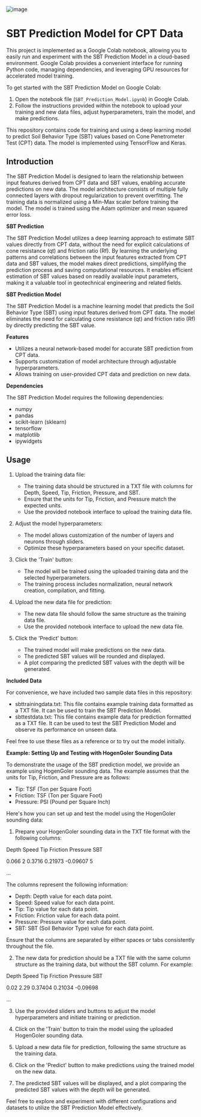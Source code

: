 
![image](https://github.com/Latticeworks1/SEE-PT-AI/assets/124119892/9ebffd97-7d25-40d4-8d91-eb1edaafbcc7)


# SBT Prediction Model for CPT Data

This project is implemented as a Google Colab notebook, allowing you to easily run and experiment with the SBT Prediction Model in a cloud-based environment. Google Colab provides a convenient interface for running Python code, managing dependencies, and leveraging GPU resources for accelerated model training.

To get started with the SBT Prediction Model on Google Colab:

1. Open the notebook file (`SBT_Prediction_Model.ipynb`) in Google Colab.
2. Follow the instructions provided within the notebook to upload your training and new data files, adjust hyperparameters, train the model, and make predictions.

This repository contains code for training and using a deep learning model to predict Soil Behavior Type (SBT) values based on Cone Penetrometer Test (CPT) data. The model is implemented using TensorFlow and Keras. 

## Introduction

The SBT Prediction Model is designed to learn the relationship between input features derived from CPT data and SBT values, enabling accurate predictions on new data. The model architecture consists of multiple fully connected layers with dropout regularization to prevent overfitting. The training data is normalized using a Min-Max scaler before training the model. The model is trained using the Adam optimizer and mean squared error loss.

**SBT Prediction**

The SBT Prediction Model utilizes a deep learning approach to estimate SBT values directly from CPT data, without the need for explicit calculations of cone resistance (qt) and friction ratio (Rf). By learning the underlying patterns and correlations between the input features extracted from CPT data and SBT values, the model makes direct predictions, simplifying the prediction process and saving computational resources. It enables efficient estimation of SBT values based on readily available input parameters, making it a valuable tool in geotechnical engineering and related fields.

**SBT Prediction Model**

The SBT Prediction Model is a machine learning model that predicts the Soil Behavior Type (SBT) using input features derived from CPT data. The model eliminates the need for calculating cone resistance (qt) and friction ratio (Rf) by directly predicting the SBT value.

**Features**

- Utilizes a neural network-based model for accurate SBT prediction from CPT data.
- Supports customization of model architecture through adjustable hyperparameters.
- Allows training on user-provided CPT data and prediction on new data.

**Dependencies**

The SBT Prediction Model requires the following dependencies:

- numpy
- pandas
- scikit-learn (sklearn)
- tensorflow
- matplotlib
- ipywidgets

## Usage

1. Upload the training data file:
   - The training data should be structured in a TXT file with columns for Depth, Speed, Tip, Friction, Pressure, and SBT.
   - Ensure that the units for Tip, Friction, and Pressure match the expected units.
   - Use the provided notebook interface to upload the training data file.

2. Adjust the model hyperparameters:
   - The model allows customization of the number of layers and neurons through sliders.
   - Optimize these hyperparameters based on your specific dataset.

3. Click the 'Train' button:
   - The model will be trained using the uploaded training data and the selected hyperparameters.
   - The training process includes normalization, neural network creation, compilation, and fitting.

4. Upload the new data file for prediction:
   - The new data file should follow the same structure as the training data file.
   - Use the provided notebook interface to upload the new data file.

5. Click the 'Predict' button:
   - The trained model will make predictions on the new data.
   - The predicted SBT values will be rounded and displayed.
   - A plot comparing the predicted SBT values with the depth will be generated.

**Included Data**

For convenience, we have included two sample data files in this repository:

- sbttrainingdata.txt: This file contains example training data formatted as a TXT file. It can be used to train the SBT Prediction Model.
- sbttestdata.txt: This file contains example data for prediction formatted as a TXT file. It can be used to test the SBT Prediction Model and observe its performance on unseen data.

Feel free to use these files as a reference or to try out the model initially.

**Example: Setting Up and Testing with HogenGoler Sounding Data**

To demonstrate the usage of the SBT prediction model, we provide an example using HogenGoler sounding data. The example assumes that the units for Tip, Friction, and Pressure are as follows:

- Tip: TSF (Ton per Square Foot)
- Friction: TSF (Ton per Square Foot)
- Pressure: PSI (Pound per Square Inch)

Here's how you can set up and test the model using the HogenGoler sounding data:

1. Prepare your HogenGoler sounding data in the TXT file format with the following columns:

Depth Speed Tip Friction Pressure SBT

0.066 2 0.3716 0.21973 -0.09607 5

...


The columns represent the following information:

- Depth: Depth value for each data point.
- Speed: Speed value for each data point.
- Tip: Tip value for each data point.
- Friction: Friction value for each data point.
- Pressure: Pressure value for each data point.
- SBT: SBT (Soil Behavior Type) value for each data point.

Ensure that the columns are separated by either spaces or tabs consistently throughout the file.

2. The new data for prediction should be a TXT file with the same column structure as the training data, but without the SBT column. For example:

Depth Speed Tip Friction Pressure SBT

0.02 2.29 0.37404 0.21034 -0.09698

...

3. Use the provided sliders and buttons to adjust the model hyperparameters and initiate training or prediction.

4. Click on the 'Train' button to train the model using the uploaded HogenGoler sounding data.

5. Upload a new data file for prediction, following the same structure as the training data.

6. Click on the 'Predict' button to make predictions using the trained model on the new data.

7. The predicted SBT values will be displayed, and a plot comparing the predicted SBT values with the depth will be generated.

Feel free to explore and experiment with different configurations and datasets to utilize the SBT Prediction Model effectively.
